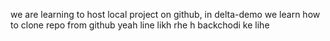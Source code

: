 we are learning to host local project on github, in delta-demo we learn how to clone repo from github
yeah line likh rhe h backchodi ke lihe